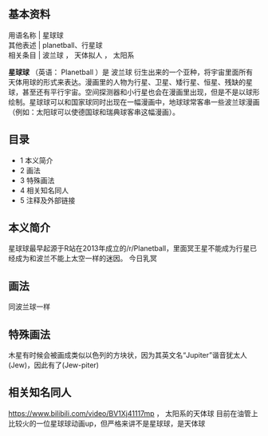 **基本资料**  
---  
用语名称  |  星球球   
其他表述  |  planetball、行星球   
相关条目  |  波兰球  ，  天体拟人  ，  太阳系   
  
  
**星球球** （英语：  Planetball  ）是  波兰球
衍生出来的一个亚种，将宇宙里面所有天体用球的形式来表达。漫画里的人物为行星、卫星、矮行星、恒星、残缺的星球，甚至还有平行宇宙。空间探测器和小行星也会在漫画里出现，但是不是以球形绘制。星球球可以和国家球同时出现在一幅漫画中，地球球常客串一些波兰球漫画（例如：太阳球可以使德国球和瑞典球客串这幅漫画）。

##  目录

  * 1  本义简介 
  * 2  画法 
  * 3  特殊画法 
  * 4  相关知名同人 
  * 5  注释及外部链接 

##  本义简介

星球球最早起源于R站在2013年成立的/r/Planetball，里面冥王星不能成为行星已经成为和波兰不能上太空一样的迷因。  今日乳冥

##  画法

同波兰球一样

##  特殊画法

木星有时候会被画成类似以色列的方块状，因为其英文名“Jupiter”谐音犹太人(Jew)，因此有了(Jew-piter)

##  相关知名同人

https://www.bilibili.com/video/BV1Xj41117mp  ，  太阳系的天体球
目前在油管上比较火的一位星球球动画up，但严格来讲不是星球球，是天体球
